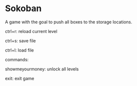 Sokoban
=======

 A game with the goal to push all boxes to the storage locations.

ctrl+r: reload current level

ctrl+s: save file

ctrl+l: load file


commands: 

showmeyourmoney: unlock all levels

exit: exit game

